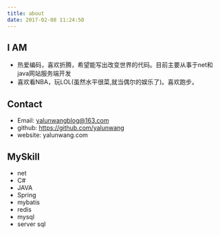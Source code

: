 ```yaml
---
title: about
date: 2017-02-08 11:24:50
---
```


## I AM

- 热爱编码，喜欢折腾，希望能写出改变世界的代码。目前主要从事于net和java网站服务端开发
- 喜欢看NBA，玩LOL(虽然水平很菜,就当偶尔的娱乐了)。喜欢跑步。

## Contact
- Email: yalunwangblog@163.com
- github: https://github.com/yalunwang
- website: yalunwang.com

## MySkill
- net 
- C#
- JAVA
- Spring
- mybatis
- redis
- mysql
- server sql